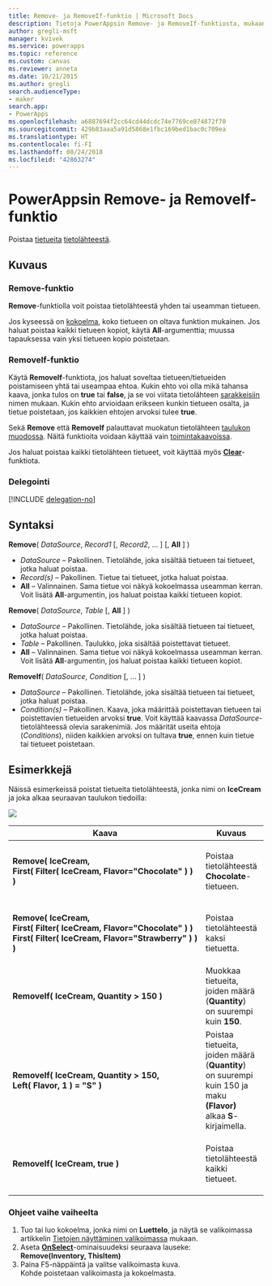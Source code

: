 ```yaml
---
title: Remove- ja RemoveIf-funktio | Microsoft Docs
description: Tietoja PowerAppsin Remove- ja RemoveIf-funktiosta, mukaan lukien syntaksi ja esimerkkejä
author: gregli-msft
manager: kvivek
ms.service: powerapps
ms.topic: reference
ms.custom: canvas
ms.reviewer: anneta
ms.date: 10/21/2015
ms.author: gregli
search.audienceType:
- maker
search.app:
- PowerApps
ms.openlocfilehash: a6887694f2cc64cd44dcdc74e7769ce874872f70
ms.sourcegitcommit: 429b83aaa5a91d5868e1fbc169bed1bac0c709ea
ms.translationtype: HT
ms.contentlocale: fi-FI
ms.lasthandoff: 08/24/2018
ms.locfileid: "42863274"
---
```

# <a name="remove-and-removeif-functions-in-powerapps"></a>PowerAppsin Remove- ja RemoveIf-funktio
Poistaa [tietueita](../working-with-tables.md#records) [tietolähteestä](../working-with-data-sources.md).

## <a name="description"></a>Kuvaus
### <a name="remove-function"></a>Remove-funktio
**Remove**-funktiolla voit poistaa tietolähteestä yhden tai useamman tietueen.  

Jos kyseessä on [kokoelma](../working-with-data-sources.md#collections), koko tietueen on oltava funktion mukainen. Jos haluat poistaa kaikki tietueen kopiot, käytä **All**-argumenttia; muussa tapauksessa vain yksi tietueen kopio poistetaan.

### <a name="removeif-function"></a>RemoveIf-funktio
Käytä **RemoveIf**-funktiota, jos haluat soveltaa tietueen/tietueiden poistamiseen yhtä tai useampaa ehtoa. Kukin ehto voi olla mikä tahansa kaava, jonka tulos on **true** tai **false**, ja se voi viitata tietolähteen [sarakkeisiin](../working-with-tables.md#columns) nimen mukaan. Kukin ehto arvioidaan erikseen kunkin tietueen osalta, ja tietue poistetaan, jos kaikkien ehtojen arvoksi tulee **true**.

Sekä **Remove** että **RemoveIf** palauttavat muokatun tietolähteen [taulukon muodossa](../working-with-tables.md). Näitä funktioita voidaan käyttää vain [toimintakaavoissa](../working-with-formulas-in-depth.md).

Jos haluat poistaa kaikki tietolähteen tietueet, voit käyttää myös **[Clear](function-clear-collect-clearcollect.md)**-funktiota.

### <a name="delegation"></a>Delegointi
[!INCLUDE [delegation-no](../../../includes/delegation-no.md)]

## <a name="syntax"></a>Syntaksi
**Remove**( *DataSource*, *Record1* [, *Record2*, ... ] [, **All** ] )

* *DataSource* – Pakollinen. Tietolähde, joka sisältää tietueen tai tietueet, jotka haluat poistaa.
* *Record(s)* – Pakollinen. Tietue tai tietueet, jotka haluat poistaa.
* **All** – Valinnainen. Sama tietue voi näkyä kokoelmassa useamman kerran.  Voit lisätä **All**-argumentin, jos haluat poistaa kaikki tietueen kopiot.

**Remove**( *DataSource*, *Table* [, **All** ] )

* *DataSource* – Pakollinen. Tietolähde, joka sisältää tietueen tai tietueet, jotka haluat poistaa.
* *Table* – Pakollinen. Taulukko, joka sisältää poistettavat tietueet.
* **All** – Valinnainen. Sama tietue voi näkyä kokoelmassa useamman kerran.  Voit lisätä **All**-argumentin, jos haluat poistaa kaikki tietueen kopiot.

**RemoveIf**( *DataSource*, *Condition* [, ... ] )

* *DataSource* – Pakollinen. Tietolähde, joka sisältää tietueen tai tietueet, jotka haluat poistaa.
* *Condition(s)* – Pakollinen. Kaava, joka määrittää poistettavan tietueen tai poistettavien tietueiden arvoksi **true**.  Voit käyttää kaavassa *DataSource*-tietolähteessä olevia sarakenimiä.  Jos määrität useita ehtoja (*Conditions*), niiden kaikkien arvoksi on tultava **true**, ennen kuin tietue tai tietueet poistetaan.

## <a name="examples"></a>Esimerkkejä
Näissä esimerkeissä poistat tietueita tietolähteestä, jonka nimi on **IceCream** ja joka alkaa seuraavan taulukon tiedoilla:

![](media/function-remove-removeif/icecream.png)

| Kaava | Kuvaus | Tulos |
| --- | --- | --- |
| **Remove(&nbsp;IceCream,<br>First(&nbsp;Filter(&nbsp;IceCream,&nbsp;Flavor="Chocolate"&nbsp;)&nbsp;) )** |Poistaa tietolähteestä **Chocolate**-tietueen. |<style> img { max-width: none } </style> ![](media/function-remove-removeif/icecream-no-chocolate.png)<br><br>**IceCream**-tietolähdettä on muokattu. |
| **Remove(&nbsp;IceCream,<br>First(&nbsp;Filter(&nbsp;IceCream,&nbsp;Flavor="Chocolate"&nbsp;)&nbsp;) First(&nbsp;Filter(&nbsp;IceCream,&nbsp;Flavor="Strawberry"&nbsp;)&nbsp;) )** |Poistaa tietolähteestä kaksi tietuetta. |![](media/function-remove-removeif/icecream-only-vanilla.png)<br><br>**IceCream**-tietolähdettä on muokattu. |
| **RemoveIf(&nbsp;IceCream, Quantity&nbsp;>&nbsp;150 )** |Muokkaa tietueita, joiden määrä (**Quantity**) on suurempi kuin **150**. |![](media/function-remove-removeif/icecream-only-chocolate.png)<br><br>**IceCream**-tietolähdettä on muokattu. |
| **RemoveIf(&nbsp;IceCream, Quantity&nbsp;>&nbsp;150, Left(&nbsp;Flavor,&nbsp;1&nbsp;) = "S" )** |Poistaa tietueita, joiden määrä (**Quantity**) on suurempi kuin 150 ja maku **(Flavor)** alkaa **S**-kirjaimella. |![](media/function-remove-removeif/icecream-no-strawberry.png)<br><br><br>**IceCream**-tietolähdettä on muokattu. |
| **RemoveIf(&nbsp;IceCream, true )** |Poistaa tietolähteestä kaikki tietueet. |![](media/function-remove-removeif/icecream-empty.png)<br><br>**IceCream**-tietolähdettä on muokattu. |

### <a name="step-by-step"></a>Ohjeet vaihe vaiheelta
1. Tuo tai luo kokoelma, jonka nimi on **Luettelo**, ja näytä se valikoimassa artikkelin [Tietojen näyttäminen valikoimassa](../show-images-text-gallery-sort-filter.md) mukaan.
2. Aseta **[OnSelect](../controls/properties-core.md)**-ominaisuudeksi seuraava lauseke:<br>**Remove(Inventory, ThisItem)**
3. Paina F5-näppäintä ja valitse valikoimasta kuva.<br>Kohde poistetaan valikoimasta ja kokoelmasta.

